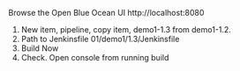 Browse the Open Blue Ocean UI http://localhost:8080

1. New item, pipeline, copy item, demo1-1.3 from demo1-1.2.
2. Path to Jenkinsfile 01/demo1/1.3/Jenkinsfile 
3. Build Now 
4. Check. Open console from running build